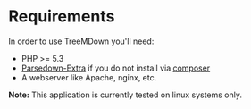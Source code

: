 # Requirements

In order to use TreeMDown you'll need:

 * PHP >= 5.3
 * [Parsedown-Extra](https://github.com/erusev/parsedown-extra)
   if you do not install via [composer](http://getcomposer.org)
 * A webserver like Apache, nginx, etc.

**Note:** This application is currently tested on linux systems only.

